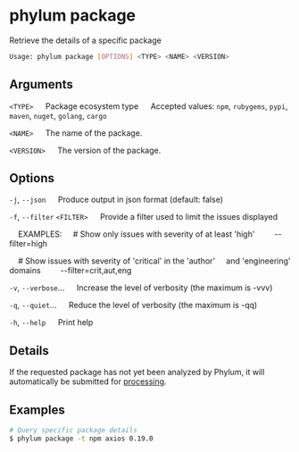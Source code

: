 # phylum package

Retrieve the details of a specific package

```sh
Usage: phylum package [OPTIONS] <TYPE> <NAME> <VERSION>
```

## Arguments

`<TYPE>`
&emsp; Package ecosystem type
&emsp; Accepted values: `npm`, `rubygems`, `pypi`, `maven`, `nuget`, `golang`, `cargo`

`<NAME>`
&emsp; The name of the package.

`<VERSION>`
&emsp; The version of the package.

## Options

`-j`, `--json`
&emsp; Produce output in json format (default: false)

`-f`, `--filter` `<FILTER>`
&emsp; Provide a filter used to limit the issues displayed

&nbsp;&nbsp;&nbsp;&nbsp;EXAMPLES:
&nbsp;&nbsp;&nbsp;&nbsp;\# Show only issues with severity of at least 'high'
&nbsp;&nbsp;&nbsp;&nbsp;&nbsp;&nbsp;&nbsp;&nbsp;--filter=high

&nbsp;&nbsp;&nbsp;&nbsp;\# Show issues with severity of 'critical' in the 'author'
&nbsp;&nbsp;&nbsp;&nbsp;and 'engineering' domains
&nbsp;&nbsp;&nbsp;&nbsp;&nbsp;&nbsp;&nbsp;&nbsp;--filter=crit,aut,eng

`-v`, `--verbose`...
&emsp; Increase the level of verbosity (the maximum is -vvv)

`-q`, `--quiet`...
&emsp; Reduce the level of verbosity (the maximum is -qq)

`-h`, `--help`
&emsp; Print help

## Details

If the requested package has not yet been analyzed by Phylum, it will
automatically be submitted for [processing].

[processing]: ../../knowledge_base/faq.md

## Examples

```sh
# Query specific package details
$ phylum package -t npm axios 0.19.0
```
